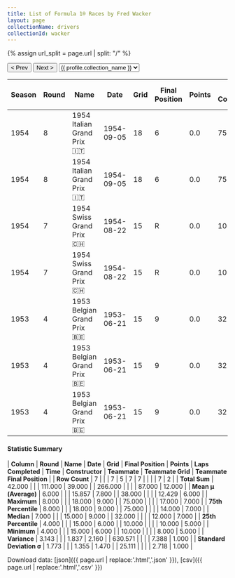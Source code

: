 ```yaml
---
title: List of Formula 1® Races by Fred Wacker
layout: page
collectionName: drivers
collectionId: wacker
---
```


{% assign url_split = page.url | split: "/" %}
<div id="collection-navigation">
<button onclick="selector.options[selector.selectedIndex-1].value && (window.location = selector.options[selector.selectedIndex-1].value);">&lt; Prev</button>
<button onclick="selector.options[selector.selectedIndex+1].value && (window.location = selector.options[selector.selectedIndex+1].value);">Next &gt;</button>
<select id="selector" onchange="this.options[this.selectedIndex].value && (window.location = this.options[this.selectedIndex].value);">
  {% for collectionId in site.data[page.collectionName].refs %}
    {% if collectionId == page.collectionId %}
      {% assign selected = "selected" %}
    {% else %}
      {% assign selected = "" %}
    {% endif %}
    {% assign profile = site.data[page.collectionName][collectionId].profile %}
    <option value="/f1/{{ page.collectionName }}/{{ collectionId }}/{{ url_split[4] }}" {{ selected }}>{{ profile.collection_name }}</option>
  {% endfor %}
</select>
</div>

| Season | Round | Name | Date | Grid | Final Position | Points | Laps Completed | Time | Constructor | Teammate | Teammate Grid | Teammate Final Position |
|--|--|--|--|--|--|--|--|--|--|--|--|--|
| 1954 | 8 | 1954 Italian Grand Prix 🇮🇹 | 1954-09-05 | 18 | 6 | 0.0 | 75 |   | Gordini 🇫🇷 | [Clemar Bucci 🇦🇷](/f1/drivers/bucci) | 17 | R |
| 1954 | 8 | 1954 Italian Grand Prix 🇮🇹 | 1954-09-05 | 18 | 6 | 0.0 | 75 |   | Gordini 🇫🇷 | [Jean Behra 🇫🇷](/f1/drivers/behra) | 12 | R |
| 1954 | 7 | 1954 Swiss Grand Prix 🇨🇭 | 1954-08-22 | 15 | R | 0.0 | 10 |   | Gordini 🇫🇷 | [Jean Behra 🇫🇷](/f1/drivers/behra) | 14 | R |
| 1954 | 7 | 1954 Swiss Grand Prix 🇨🇭 | 1954-08-22 | 15 | R | 0.0 | 10 |   | Gordini 🇫🇷 | [Clemar Bucci 🇦🇷](/f1/drivers/bucci) | 10 | R |
| 1953 | 4 | 1953 Belgian Grand Prix 🇧🇪 | 1953-06-21 | 15 | 9 | 0.0 | 32 |   | Gordini 🇫🇷 | [Maurice Trintignant 🇫🇷](/f1/drivers/trintignant) | 8 | 5 |
| 1953 | 4 | 1953 Belgian Grand Prix 🇧🇪 | 1953-06-21 | 15 | 9 | 0.0 | 32 |   | Gordini 🇫🇷 | [Harry Schell 🇺🇸](/f1/drivers/schell) | 12 | 7 |
| 1953 | 4 | 1953 Belgian Grand Prix 🇧🇪 | 1953-06-21 | 15 | 9 | 0.0 | 32 |   | Gordini 🇫🇷 | [Jean Behra 🇫🇷](/f1/drivers/behra) | 14 | R |

#### Statistic Summary

| **Column** | **Round** | **Name** | **Date** | **Grid** | **Final Position** | **Points** | **Laps Completed** | **Time** | **Constructor** | **Teammate** | **Teammate Grid** | **Teammate Final Position** |
| **Row Count** | 7 |  |  | 7 | 5 | 7 | 7 |  |  |  | 7 | 2 |
| **Total Sum** | 42.000 |  |  | 111.000 | 39.000 |  | 266.000 |  |  |  | 87.000 | 12.000 |
| **Mean μ (Average)** | 6.000 |  |  | 15.857 | 7.800 |  | 38.000 |  |  |  | 12.429 | 6.000 |
| **Maximum** | 8.000 |  |  | 18.000 | 9.000 |  | 75.000 |  |  |  | 17.000 | 7.000 |
| **75th Percentile** | 8.000 |  |  | 18.000 | 9.000 |  | 75.000 |  |  |  | 14.000 | 7.000 |
| **Median** | 7.000 |  |  | 15.000 | 9.000 |  | 32.000 |  |  |  | 12.000 | 7.000 |
| **25th Percentile** | 4.000 |  |  | 15.000 | 6.000 |  | 10.000 |  |  |  | 10.000 | 5.000 |
| **Minimum** | 4.000 |  |  | 15.000 | 6.000 |  | 10.000 |  |  |  | 8.000 | 5.000 |
| **Variance** | 3.143 |  |  | 1.837 | 2.160 |  | 630.571 |  |  |  | 7.388 | 1.000 |
| **Standard Deviation σ** | 1.773 |  |  | 1.355 | 1.470 |  | 25.111 |  |  |  | 2.718 | 1.000 |

Download data: [json]({{ page.url | replace:'.html','.json' }}), [csv]({{ page.url | replace:'.html','.csv' }})
